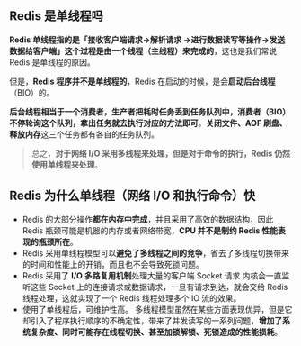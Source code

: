 ## Redis 是单线程吗
**Redis 单线程指的是「接收客户端请求->解析请求 ->进行数据读写等操作->发送数据给客户端」这个过程是由一个线程（主线程）来完成的**，这也是我们常说 Redis 是单线程的原因。

但是，**Redis 程序并不是单线程的**，Redis 在启动的时候，是会**启动后台线程**（BIO）的。

**后台线程相当于一个消费者，生产者把耗时任务丢到任务队列中，消费者（BIO）不停轮询这个队列，拿出任务就去执行对应的方法即可**。**关闭文件、AOF 刷盘、释放内存**这三个任务都有各自的任务队列。

> 总之，**对于网络 I/O 采用多线程来处理，但是对于命令的执行，Redis 仍然使用单线程来处理**。
## Redis 为什么单线程（网络 I/O 和执行命令）快
- Redis 的大部分操作**都在内存中完成**，并且采用了高效的数据结构，因此 Redis 瓶颈可能是机器的内存或者网络带宽，**CPU 并不是制约 Redis 性能表现的瓶颈所在**。
- Redis 采用单线程模型可以**避免了多线程之间的竞争**，省去了多线程切换带来的时间和性能上的开销，而且也不会导致死锁问题。
- Redis 采用了 **I/O 多路复用机制**处理大量的客户端 Socket 请求
	内核会一直监听这些 Socket 上的连接请求或数据请求，一旦有请求到达，就会交给 Redis 线程处理，这就实现了一个 Redis 线程处理多个 IO 流的效果。
- 使用了单线程后，可维护性高。
	多线程模型虽然在某些方面表现优异，但是它却引入了程序执行顺序的不确定性，带来了并发读写的一系列问题，**增加了系统复杂度、同时可能存在线程切换、甚至加锁解锁、死锁造成的性能损耗**。